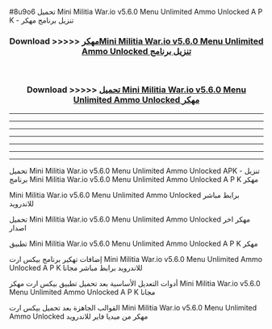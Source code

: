 #8u9o6 تحميل Mini Militia War.io v5.6.0 Menu Unlimited Ammo Unlocked  A P K - تنزيل برنامج مهكر



<div align="center">
<h3>Download >>>>> <a href="https://runaway1.web.app/?sq=Mini Militia War.io v5.6.0 Menu Unlimited Ammo Unlocked ">مهكرMini Militia War.io v5.6.0 Menu Unlimited Ammo Unlocked  تنزيل برنامج</a></h3><br>

<h3>Download >>>>> <a href="https://runaway1.web.app/?sq=Mini Militia War.io v5.6.0 Menu Unlimited Ammo Unlocked ">تحميل Mini Militia War.io v5.6.0 Menu Unlimited Ammo Unlocked  مهكر</a></h3>
</div>


----------------------------------------------------------

----------------------------------------------------------

----------------------------------------------------------

----------------------------------------------------------

----------------------------------------------------------

----------------------------------------------------------

----------------------------------------------------------

تحميل Mini Militia War.io v5.6.0 Menu Unlimited Ammo Unlocked  APK - تنزيل برنامج Mini Militia War.io v5.6.0 Menu Unlimited Ammo Unlocked  A P K مهكر

Mini Militia War.io v5.6.0 Menu Unlimited Ammo Unlocked  برابط مباشر للاندرويد

تحميل Mini Militia War.io v5.6.0 Menu Unlimited Ammo Unlocked  مهكر اخر اصدار

تطبيق Mini Militia War.io v5.6.0 Menu Unlimited Ammo Unlocked  A P K مهكر

إضافات تهكير برنامج بيكس ارت Mini Militia War.io v5.6.0 Menu Unlimited Ammo Unlocked  A P K للاندرويد برابط مباشر مجانا

أدوات التعديل الأساسية بعد تحميل تطبيق بيكس ارت مهكر Mini Militia War.io v5.6.0 Menu Unlimited Ammo Unlocked  A P K مجانا

القوالب الجاهزة بعد تحميل بيكس ارت Mini Militia War.io v5.6.0 Menu Unlimited Ammo Unlocked  مهكر من ميديا فاير للاندرويد


